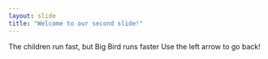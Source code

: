 ```yaml
---
layout: slide
title: "Welcome to our second slide!"
---
```

The children run fast, but Big Bird runs faster
Use the left arrow to go back!
